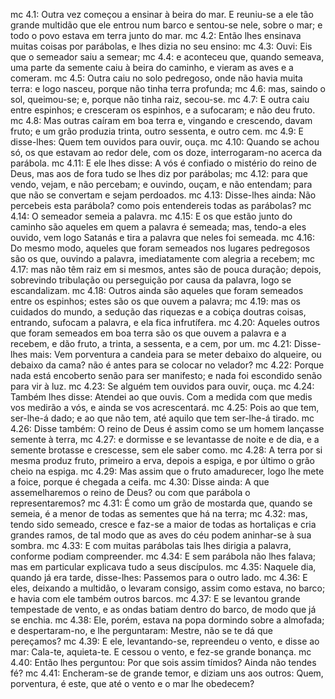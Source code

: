 mc 4.1: Outra vez começou a ensinar à beira do mar. E reuniu-se a ele tão grande multidão que ele entrou num barco e sentou-se nele, sobre o mar; e todo o povo estava em terra junto do mar.
mc 4.2: Então lhes ensinava muitas coisas por parábolas, e lhes dizia no seu ensino:
mc 4.3: Ouvi: Eis que o semeador saiu a semear;
mc 4.4: e aconteceu que, quando semeava, uma parte da semente caiu à beira do caminho, e vieram as aves e a comeram.
mc 4.5: Outra caiu no solo pedregoso, onde não havia muita terra: e logo nasceu, porque não tinha terra profunda;
mc 4.6: mas, saindo o sol, queimou-se; e, porque não tinha raiz, secou-se.
mc 4.7: E outra caiu entre espinhos; e cresceram os espinhos, e a sufocaram; e não deu fruto.
mc 4.8: Mas outras caíram em boa terra e, vingando e crescendo, davam fruto; e um grão produzia trinta, outro sessenta, e outro cem.
mc 4.9: E disse-lhes: Quem tem ouvidos para ouvir, ouça.
mc 4.10: Quando se achou só, os que estavam ao redor dele, com os doze, interrogaram-no acerca da parábola.
mc 4.11: E ele lhes disse: A vós é confiado o mistério do reino de Deus, mas aos de fora tudo se lhes diz por parábolas;
mc 4.12: para que vendo, vejam, e não percebam; e ouvindo, ouçam, e não entendam; para que não se convertam e sejam perdoados.
mc 4.13: Disse-lhes ainda: Não percebeis esta parábola? como pois entendereis todas as parábolas?
mc 4.14: O semeador semeia a palavra.
mc 4.15: E os que estão junto do caminho são aqueles em quem a palavra é semeada; mas, tendo-a eles ouvido, vem logo Satanás e tira a palavra que neles foi semeada.
mc 4.16: Do mesmo modo, aqueles que foram semeados nos lugares pedregosos são os que, ouvindo a palavra, imediatamente com alegria a recebem;
mc 4.17: mas não têm raiz em si mesmos, antes são de pouca duração; depois, sobrevindo tribulação ou perseguição por causa da palavra, logo se escandalizam.
mc 4.18: Outros ainda são aqueles que foram semeados entre os espinhos; estes são os que ouvem a palavra;
mc 4.19: mas os cuidados do mundo, a sedução das riquezas e a cobiça doutras coisas, entrando, sufocam a palavra, e ela fica infrutífera.
mc 4.20: Aqueles outros que foram semeados em boa terra são os que ouvem a palavra e a recebem, e dão fruto, a trinta, a sessenta, e a cem, por um.
mc 4.21: Disse-lhes mais: Vem porventura a candeia para se meter debaixo do alqueire, ou debaixo da cama? não é antes para se colocar no velador?
mc 4.22: Porque nada está encoberto senão para ser manifesto; e nada foi escondido senão para vir à luz.
mc 4.23: Se alguém tem ouvidos para ouvir, ouça.
mc 4.24: Também lhes disse: Atendei ao que ouvis. Com a medida com que medis vos medirão a vós, e ainda se vos acrescentará.
mc 4.25: Pois ao que tem, ser-lhe-á dado; e ao que não tem, até aquilo que tem ser-lhe-á tirado.
mc 4.26: Disse também: O reino de Deus é assim como se um homem lançasse semente à terra,
mc 4.27: e dormisse e se levantasse de noite e de dia, e a semente brotasse e crescesse, sem ele saber como.
mc 4.28: A terra por si mesma produz fruto, primeiro a erva, depois a espiga, e por último o grão cheio na espiga.
mc 4.29: Mas assim que o fruto amadurecer, logo lhe mete a foice, porque é chegada a ceifa.
mc 4.30: Disse ainda: A que assemelharemos o reino de Deus? ou com que parábola o representaremos?
mc 4.31: É como um grão de mostarda que, quando se semeia, é a menor de todas as sementes que há na terra;
mc 4.32: mas, tendo sido semeado, cresce e faz-se a maior de todas as hortaliças e cria grandes ramos, de tal modo que as aves do céu podem aninhar-se à sua sombra.
mc 4.33: E com muitas parábolas tais lhes dirigia a palavra, conforme podiam compreender.
mc 4.34: E sem parábola não lhes falava; mas em particular explicava tudo a seus discípulos.
mc 4.35: Naquele dia, quando já era tarde, disse-lhes: Passemos para o outro lado.
mc 4.36: E eles, deixando a multidão, o levaram consigo, assim como estava, no barco; e havia com ele também outros barcos.
mc 4.37: E se levantou grande tempestade de vento, e as ondas batiam dentro do barco, de modo que já se enchia.
mc 4.38: Ele, porém, estava na popa dormindo sobre a almofada; e despertaram-no, e lhe perguntaram: Mestre, não se te dá que pereçamos?
mc 4.39: E ele, levantando-se, repreendeu o vento, e disse ao mar: Cala-te, aquieta-te. E cessou o vento, e fez-se grande bonança.
mc 4.40: Então lhes perguntou: Por que sois assim tímidos? Ainda não tendes fé?
mc 4.41: Encheram-se de grande temor, e diziam uns aos outros: Quem, porventura, é este, que até o vento e o mar lhe obedecem?
